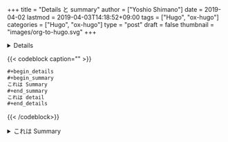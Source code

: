 +++
title = "Details と summary"
author = ["Yoshio Shimano"]
date = 2019-04-02
lastmod = 2019-04-03T14:18:52+09:00
tags = ["Hugo", "ox-hugo"]
categories = ["Hugo", "ox-hugo"]
type = "post"
draft = false
thumbnail = "images/org-to-hugo.svg"
+++

<details>
<p class="details">ox-hugo を使って Details と Summary を書く方法です。
</p>
</details>

{{< codeblock caption="" >}}
```org
#+begin_details
#+begin_summary
これは Summary
#+end_summary
これは detail
#+end_details
```
{{< /codeblock>}}

<details>
<summary>
これは Summary
</summary>
<p class="details">

これは detail
</p>
</details>
